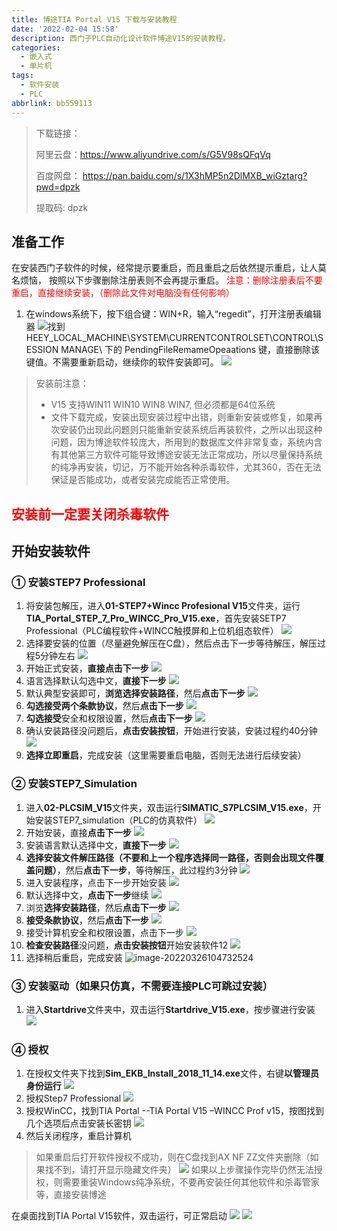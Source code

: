 ```yaml
---
title: 博途TIA Portal V15 下载与安装教程
date: '2022-02-04 15:58'
description: 西门子PLC自动化设计软件博途V15的安装教程。
categories:
  - 嵌入式
  - 单片机
tags:
  - 软件安装
  - PLC
abbrlink: bb559113
---
```




> 下载链接：
>
> 阿里云盘：https://www.aliyundrive.com/s/G5V98sQFqVq
>
> 
>
> 百度网盘： https://pan.baidu.com/s/1X3hMP5n2DlMXB_wiGztarg?pwd=dpzk
>
> 提取码: dpzk

## 准备工作
在安装西门子软件的时候，经常提示要重启，而且重启之后依然提示重启，让人莫名烦恼， 按照以下步骤删除注册表则不会再提示重启。
<font color="red">注意：删除注册表后不要重启，直接继续安装，（删除此文件对电脑没有任何影响）</font>

1. 在windows系统下，按下组合键：WIN+R，输入“regedit”，打开注册表编辑器
    ![](https://img.mahaofei.com/img/202203261044325.png)找到 HEEY_LOCAL_MACHINE\SYSTEM\CURRENTCONTROLSET\CONTROL\SESSION MANAGE\ 下的 PendingFileRemameOpeaations 键，直接删除该键值。不需要重新启动，继续你的软件安装即可。
    ![](https://img.mahaofei.com/img/202203261044343.png)

> 安装前注意：
> * V15 支持WIN11 WIN10  WIN8  WIN7, 但必须都是64位系统
> * 文件下载完成，安装出现安装过程中出错，则重新安装或修复，如果再次安装仍出现此问题则只能重新安装系统后再装软件，之所以出现这种问题，因为博途软件较庞大，所用到的数据库文件非常复查，系统内含有其他第三方软件可能导致博途安装无法正常成功，所以尽量保持系统的纯净再安装，切记，万不能开始各种杀毒软件，尤其360，否在无法保证是否能成功，或者安装完成能否正常使用。

## <font color="red">安装前一定要关闭杀毒软件</font>

## 开始安装软件
### ① 安装STEP7 Professional
1. 将安装包解压，进入**01-STEP7+Wincc Profesional V15**文件夹，运行**TIA_Portal_STEP_7_Pro_WINCC_Pro_V15.exe**，首先安装SETP7 Professional（PLC编程软件+WINCC触摸屏和上位机组态软件）
![](https://img.mahaofei.com/img/202203261045172.png)
2. 选择要安装的位置（尽量避免解压在C盘），然后点击下一步等待解压，解压过程5分钟左右
![](https://img.mahaofei.com/img/202203261045963.png)
3. 开始正式安装，**直接点击下一步**
![](https://img.mahaofei.com/img/202203261045632.png)
4. 语言选择默认勾选中文，**直接下一步**
![](https://img.mahaofei.com/img/202203261045370.png)
5. 默认典型安装即可，**浏览选择安装路径**，然后**点击下一步**
![](https://img.mahaofei.com/img/202203261045522.png)
6. **勾选接受两个条款协议**，然后**点击下一步**
![](https://img.mahaofei.com/img/202203261045996.png)
7. **勾选接受**安全和权限设置，然后**点击下一步**
![](https://img.mahaofei.com/img/202203261045675.png)
8. 确认安装路径没问题后，**点击安装按钮**，开始进行安装，安装过程约40分钟
![](https://img.mahaofei.com/img/202203261045605.png)
9. **选择立即重启**，完成安装（这里需要重启电脑，否则无法进行后续安装）


 ### ② 安装STEP7_Simulation

 1. 进入**02-PLCSIM_V15**文件夹，双击运行**SIMATIC_S7PLCSIM_V15.exe**，开始安装STEP7_simulation（PLC的仿真软件）
![](https://img.mahaofei.com/img/202203261046807.png)
2. 开始安装，直接**点击下一步**
![](https://img.mahaofei.com/img/202203261046519.png)
 3. 安装语言默认选择中文，**直接下一步**
![](https://img.mahaofei.com/img/202203261046465.png)
4. **选择安装文件解压路径（不要和上一个程序选择同一路径，否则会出现文件覆盖问题）**，然后**点击下一步**，等待解压，此过程约3分钟
![](https://img.mahaofei.com/img/202203261046214.png)
5. 进入安装程序，点击下一步开始安装
![](https://img.mahaofei.com/img/202203261046805.png)
6. 默认选择中文，**点击下一步**继续
![](https://img.mahaofei.com/img/202203261046058.png)
7. 浏览**选择安装路径**，然后**点击下一步**
![](https://img.mahaofei.com/img/202203261046718.png)
8. **接受条款协议**，然后**点击下一步**
![](https://img.mahaofei.com/img/202203261047339.png)
9. 接受计算机安全和权限设置，点击下一步
![](https://img.mahaofei.com/img/202203261047195.png)
10. **检查安装路径**没问题，**点击安装按钮**开始安装软件12
![](https://img.mahaofei.com/img/202203261047722.png)
11. 选择稍后重启，完成安装
![image-20220326104732524](C:\Users\82785\AppData\Roaming\Typora\typora-user-images\image-20220326104732524.png)
### ③ 安装驱动（如果只仿真，不需要连接PLC可跳过安装）
1. 进入**Startdrive**文件夹中，双击运行**Startdrive_V15.exe**，按步骤进行安装
![](https://img.mahaofei.com/img/202203261047076.png)
### ④ 授权
1. 在授权文件夹下找到**Sim_EKB_Install_2018_11_14.exe**文件，右键**以管理员身份运行**
![](https://img.mahaofei.com/img/202203261047455.png)
2. 授权Step7 Professional
![](https://img.mahaofei.com/img/202203261047872.png)
3. 授权WinCC，找到TIA Portal  --TIA Portal V15 –WINCC Prof v15，按图找到几个选项后点击安装长密钥
![](https://img.mahaofei.com/img/202203261047560.png)
4. 然后关闭程序，重启计算机

> 如果重启后打开软件授权不成功，则在C盘找到AX NF  ZZ文件夹删除（如果找不到，请打开显示隐藏文件夹）
> ![](https://img.mahaofei.com/img/202203261048361.png)
> 如果以上步骤操作完毕仍然无法授权，则需要重装Windows纯净系统，不要再安装任何其他软件和杀毒管家等，直接安装博途

 在桌面找到TIA Portal V15软件，双击运行，可正常启动
 ![](https://img.mahaofei.com/img/202203261048756.png)
![](https://img.mahaofei.com/img/202203261048505.png)
